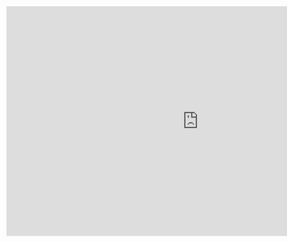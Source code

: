 <iframe src="https://justdeveloper.is-a.dev/" style="border:0px #ffffff none;" name="iframe" scrolling="no" frameborder="0" marginheight="0px" marginwidth="0px" height="600px" width="1000px" allowfullscreen></iframe>
